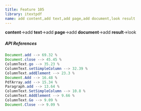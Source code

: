 ```yaml
---
title: Feature 105
library: itextpdf
name: add content,add text,add page,add document,look result
---
```


**content**->add **text**->add **page**->add **document**->add **result**->look 

##### API References

```java
Document.add --> 69.32 %
Document.close --> 45.45 %
ColumnText.go --> 35.23 %
ColumnText.setSimpleColumn --> 32.39 %
ColumnText.addElement --> 23.3 %
Document.Add --> 16.48 %
PdfArray.add --> 15.34 %
Paragraph.add --> 13.64 %
ColumnText.SetSimpleColumn --> 10.8 %
ColumnText.AddElement --> 9.66 %
ColumnText.Go --> 9.09 %
Document.Close --> 9.09 %
```
